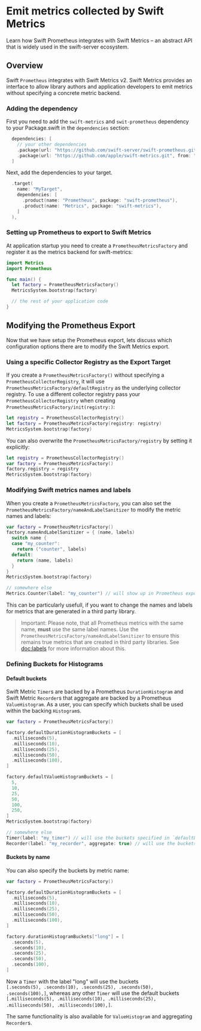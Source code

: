 # Emit metrics collected by Swift Metrics

Learn how Swift Prometheus integrates with Swift Metrics – an abstract API that is widely used in 
the swift-server ecosystem.

## Overview

Swift ``Prometheus`` integrates with Swift Metrics v2. Swift Metrics provides an interface to allow 
library authors and application developers to emit metrics without specifying a concrete metric 
backend. 

### Adding the dependency

First you need to add the `swift-metrics` and `swit-prometheus` dependency to your Package.swift 
in the `dependencies` section:

```swift
  dependencies: [
    // your other dependencies
    .package(url: "https://github.com/swift-server/swift-prometheus.git", from: "2.0.0"),
    .package(url: "https://github.com/apple/swift-metrics.git", from: "2.4.1"),
  ]
```

Next, add the dependencies to your target.

```swift
  .target(
    name: "MyTarget",
    dependencies: [
      .product(name: "Prometheus", package: "swift-prometheus"),
      .product(name: "Metrics", package: "swift-metrics"),
    ]
  ),
```

### Setting up Prometheus to export to Swift Metrics

At application startup you need to create a ``PrometheusMetricsFactory`` and register it as
the metrics backend for swift-metrics:

```swift
import Metrics
import Prometheus

func main() {
  let factory = PrometheusMetricsFactory()
  MetricsSystem.bootstrap(factory)

  // the rest of your application code
}
```

## Modifying the Prometheus Export

Now that we have setup the Prometheus export, lets discuss which configuration options there are to
modify the Swift Metrics export.

### Using a specific Collector Registry as the Export Target

If you create a `PrometheusMetricsFactory()` without specifying a ``PrometheusCollectorRegistry``,
it will use ``PrometheusMetricsFactory/defaultRegistry`` as the underlying collector registry.
To use a different collector registry pass your ``PrometheusCollectorRegistry`` when creating 
``PrometheusMetricsFactory/init(registry:)``:

```swift
let registry = PrometheusCollectorRegistry()
let factory = PrometheusMetricsFactory(registry: registry)
MetricsSystem.bootstrap(factory)
```

You can also overwrite the ``PrometheusMetricsFactory/registry`` by setting it explicitly:

```swift
let registry = PrometheusCollectorRegistry()
var factory = PrometheusMetricsFactory()
factory.registry = registry
MetricsSystem.bootstrap(factory)
```

### Modifying Swift metrics names and labels

When you create a ``PrometheusMetricsFactory``, you can also set the 
``PrometheusMetricsFactory/nameAndLabelSanitizer`` to modify the metric names and labels:

```swift
var factory = PrometheusMetricsFactory()
factory.nameAndLabelSanitizer = { (name, labels)
  switch name {
  case "my_counter":
    return ("counter", labels)
  default:
    return (name, labels)
  }
}
MetricsSystem.bootstrap(factory)

// somewhere else
Metrics.Counter(label: "my_counter") // will show up in Prometheus exports as `counter`
```

This can be particularly usefull, if you want to change the names and labels for metrics that are
generated in a third party library.

> Important: Please note, that all Prometheus metrics with the same name, **must** use the same 
> label names.
> Use the ``PrometheusMetricsFactory/nameAndLabelSanitizer`` to ensure this remains true metrics 
> that are created in third party libraries. See <doc:labels> for more information about this.

### Defining Buckets for Histograms

#### Default buckets

Swift Metric `Timer`s are backed by a Prometheus ``DurationHistogram`` and Swift Metric 
`Recorder`s that aggregate are backed by a Prometheus ``ValueHistogram``. As a user, you can 
specify which buckets shall be used within the backing ``Histogram``s.

```swift
var factory = PrometheusMetricsFactory()

factory.defaultDurationHistogramBuckets = [
  .milliseconds(5),
  .milliseconds(10),
  .milliseconds(25),
  .milliseconds(50),
  .milliseconds(100),
]

factory.defaultValueHistogramBuckets = [
  5,
  10,
  25,
  50,
  100,
  250,
]
MetricsSystem.bootstrap(factory)

// somewhere else
Timer(label: "my_timer") // will use the buckets specified in `defaultDurationHistogramBuckets`
Recorder(label: "my_recorder", aggregate: true) // will use the buckets specified in `defaultValueHistogramBuckets`
```

#### Buckets by name

You can also specify the buckets by metric name:

```swift
var factory = PrometheusMetricsFactory()

factory.defaultDurationHistogramBuckets = [
  .milliseconds(5),
  .milliseconds(10),
  .milliseconds(25),
  .milliseconds(50),
  .milliseconds(100),
]

factory.durationHistogramBuckets["long"] = [
  .seconds(5),
  .seconds(10),
  .seconds(25),
  .seconds(50),
  .seconds(100),
] 
```

Now a `Timer` with the label "long" will use the buckets  
`[.seconds(5), .seconds(10), .seconds(25), .seconds(50), .seconds(100),]`, whereas any other 
`Timer` will use the default buckets 
`[.milliseconds(5), .milliseconds(10), .milliseconds(25), .milliseconds(50), .milliseconds(100),]`.

The same functionality is also available for ``ValueHistogram`` and aggregating `Recorder`s.

[Swift Metrics]: https://github.com/apple/swift-metrics
